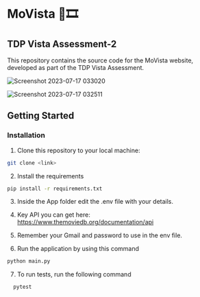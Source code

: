 # MoVista 🎥🎞️

## TDP Vista Assessment-2

This repository contains the source code for the MoVista website, developed as part of the TDP Vista Assessment.

![Screenshot 2023-07-17 033020](https://github.com/SubhashSolleti/Flask-API-Movieticket/assets/76482758/f9a6eee8-8d26-4a17-8e79-0c952050568b)

![Screenshot 2023-07-17 032511](https://github.com/SubhashSolleti/Flask-API-Movieticket/assets/76482758/324424b3-7e6d-4a46-9e95-bdb23cb353c1)

## Getting Started

### Installation

1. Clone this repository to your local machine:

```bash
git clone <link>
```

2. Install the requirements

```bash
pip install -r requirements.txt
```

3. Inside the App folder edit the .env file with your details.
4. Key API you can get here: https://www.themoviedb.org/documentation/api
5. Remember your Gmail and password to use in the env file.
  
6. Run the application by using this command

```bash
python main.py
```
7. To run tests, run the following command

```bash
  pytest
```
